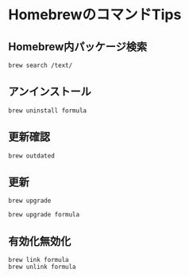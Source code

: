 # HomebrewのコマンドTips

## Homebrew内パッケージ検索

```
brew search /text/
```

## アンインストール

```
brew uninstall formula
```

## 更新確認

```
brew outdated
```

## 更新

```
brew upgrade

brew upgrade formula
```

## 有効化無効化

```
brew link formula
brew unlink formula
```
